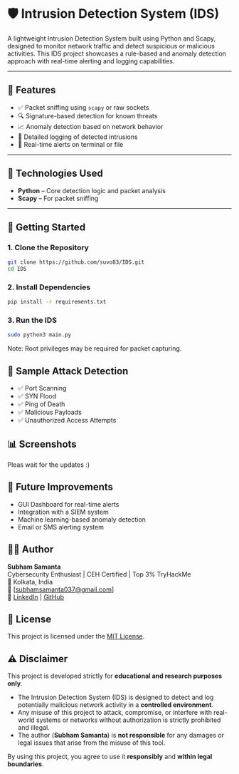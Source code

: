

# 🛡️ Intrusion Detection System (IDS)

A lightweight Intrusion Detection System built using Python and Scapy, designed to monitor network traffic and detect suspicious or malicious activities. This IDS project showcases a rule-based and anomaly detection approach with real-time alerting and logging capabilities.

---

## 📌 Features

- ✅ Packet sniffing using `scapy` or raw sockets
- 🔍 Signature-based detection for known threats
- 📈 Anomaly detection based on network behavior
- 📄 Detailed logging of detected intrusions
- 🔔 Real-time alerts on terminal or file

---

## 🧰 Technologies Used

- **Python** – Core detection logic and packet analysis
- **Scapy** – For packet sniffing
---

## 🚀 Getting Started

### 1. Clone the Repository

```bash
git clone https://github.com/suvo83/IDS.git
cd IDS
```
### 2. Install Dependencies
```bash
pip install -r requirements.txt
```
### 3. Run the IDS
```bash
sudo python3 main.py
```
Note: Root privileges may be required for packet capturing.

## 🧪 Sample Attack Detection
- ✅ Port Scanning
- ✅ SYN Flood
- ✅ Ping of Death
- ✅ Malicious Payloads
- ✅ Unauthorized Access Attempts

## 📊 Screenshots
Pleas wait for the updates :)

## 🎯 Future Improvements
- GUI Dashboard for real-time alerts
- Integration with a SIEM system
- Machine learning-based anomaly detection
- Email or SMS alerting system


## 🙋‍♂️ Author
**Subham Samanta** <br>
Cybersecurity Enthusiast | CEH Certified | Top 3% TryHackMe <br> 
📍 Kolkata, India <br>
📧 [subhamsamanta037@gmail.com] <br>
🔗 [LinkedIn](https://www.linkedin.com/in/subham-samanta-25402b273/) | [GitHub](https://github.com/suvo83)

## 📜 License

This project is licensed under the [MIT License](LICENSE).

## ⚠️ Disclaimer

This project is developed strictly for **educational and research purposes only**.

- The Intrusion Detection System (IDS) is designed to detect and log potentially malicious network activity in a **controlled environment**.
- Any misuse of this project to attack, compromise, or interfere with real-world systems or networks without authorization is strictly prohibited and illegal.
- The author (**Subham Samanta**) is **not responsible** for any damages or legal issues that arise from the misuse of this tool.

By using this project, you agree to use it **responsibly** and **within legal boundaries**.

